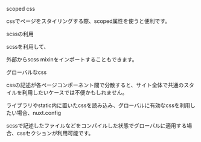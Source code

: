 scoped css

cssでページをスタイリングする際、scoped属性を使うと便利です。


scssの利用

scssを利用して、


外部からscss mixinをインポートすることもできます。

グローバルなcss

cssの記述が各ページコンポーネント間で分散すると、サイト全体で共通のスタイルを利用したいケースでは不便かもしれません。

ライブラリやstatic内に置いたcssを読み込み、グローバルに有効なcssを利用したい場合、nuxt.config

scssで記述したファイルなどをコンパイルした状態でグローバルに適用する場合、cssセクションが利用可能です。


